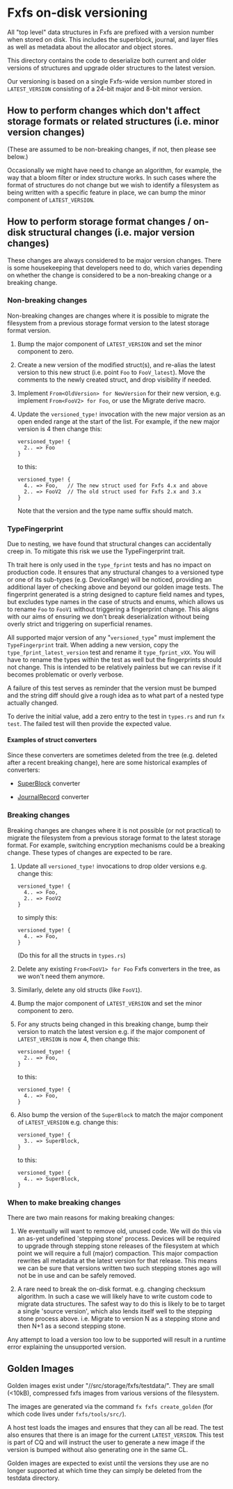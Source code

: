 # Fxfs on-disk versioning

All "top level" data structures in Fxfs are prefixed with a version number when
stored on disk. This includes the superblock, journal, and layer files as well
as metadata about the allocator and object stores.

This directory contains the code to deserialize both current and older versions of
structures and upgrade older structures to the latest version.

Our versioning is based on a single Fxfs-wide version number stored in
`LATEST_VERSION` consisting of a 24-bit major and 8-bit minor version.

## How to perform changes which don't affect storage formats or related structures (i.e. minor version changes)

(These are assumed to be non-breaking changes, if not, then please see below.)

Occasionally we might have need to change an algorithm, for example, the way
that a bloom filter or index structure works. In such cases where the format of
structures do not change but we wish to identify a filesystem as being written
with a specific feature in place, we can bump the minor component of
`LATEST_VERSION`.

## How to perform storage format changes / on-disk structural changes (i.e. major version changes)

These changes are always considered to be major version changes. There is some
housekeeping that developers need to do, which varies depending on whether the
change is considered to be a non-breaking change or a breaking change.

### Non-breaking changes

Non-breaking changes are changes where it is possible to migrate the filesystem
from a previous storage format version to the latest storage format version.

1. Bump the major component of `LATEST_VERSION` and set the minor component to zero.
2. Create a new version of the modified struct(s), and re-alias the latest version to this
   new struct (i.e. point `Foo` to `FooV_latest`).  Move the comments to the newly created
   struct, and drop visibility if needed.
3. Implement `From<OldVersion> for NewVersion` for their new version, e.g.
   implement `From<FooV2> for Foo`, or use the Migrate derive macro.
4. Update the `versioned_type!` invocation with the new major version as an open ended range
   at the start of the list. For example, if the new major version is 4 then change this:

   ```
   versioned_type! {
     2.. => Foo
   }
   ```

   to this:

   ```
   versioned_type! {
     4.. => Foo,   // The new struct used for Fxfs 4.x and above
     2.. => FooV2  // The old struct used for Fxfs 2.x and 3.x
   }
   ```

   Note that the version and the type name suffix should match.

### TypeFingerprint

Due to nesting, we have found that structural changes can accidentally creep in.
To mitigate this risk we use the TypeFingerprint trait.

Th trait here is only used in the `type_fprint` tests and has no impact on
production code. It ensures that any structural changes to a versioned type or one
of its sub-types (e.g. DeviceRange) will be noticed, providing an additional layer
of checking above and beyond our golden image tests. The fingerprint generated
is a string designed to capture field names and types, but excludes type names
in the case of structs and enums, which allows us to rename `Foo` to `FooV1`
without triggering a fingerprint change. This aligns with our aims of ensuring
we don't break deserialization without being overly strict and triggering on
superficial renames.

All supported major version of any "`versioned_type`" must implement the
`TypeFingerprint` trait. When adding a new version, copy the
`type_fprint_latest_version` test and rename it `type_fprint_vXX`.
You will have to rename the types within the test as well but the fingerprints
should not change. This is intended to be relatively painless but we can revise
if it becomes problematic or overly verbose.

A failure of this test serves as reminder that the version must be bumped and
the string diff should give a rough idea as to what part of a nested type
actually changed.

To derive the initial value, add a zero entry to the test in `types.rs` and run
`fx test`. The failed test will then provide the expected value.

#### Examples of struct converters

Since these converters are sometimes deleted from the tree (e.g. deleted after a
recent breaking change), here are some historical examples of converters:

*  [SuperBlock](https://osscs.corp.google.com/fuchsia/fuchsia/+/a25f54b46ae210a7f78a2809ad744274ba89fd6e:src/storage/fxfs/src/object_store/journal/super_block.rs;dlc=6d3abc59e3a434d717bad94201eeb80dace7266e) converter

*  [JournalRecord](https://fuchsia-review.googlesource.com/c/fuchsia/+/667484/3/src/storage/fxfs/src/object_store/journal.rs#132) converter

### Breaking changes

Breaking changes are changes where it is not possible (or not practical) to migrate
the filesystem from a previous storage format to the latest storage format. For example,
switching encryption mechanisms could be a breaking change. These types of changes are
expected to be rare.

1. Update all `versioned_type!` invocations to drop older versions e.g. change this:

   ```
   versioned_type! {
     4.. => Foo,
     2.. => FooV2
   }
   ```

   to simply this:

   ```
   versioned_type! {
     4.. => Foo,
   }
   ```

   (Do this for all the structs in `types.rs`)
2. Delete any existing `From<FooV1> for Foo` Fxfs converters in the tree, as we
   won't need them anymore.
3. Similarly, delete any old structs (like `FooV1`).
4. Bump the major component of `LATEST_VERSION` and set the minor component to zero.
5. For any structs being changed in this breaking change, bump their version to
   match the latest version e.g. if the major component of `LATEST_VERSION` is now 4,
   then change this:

   ```
   versioned_type! {
     2.. => Foo,
   }
   ```

   to this:

   ```
   versioned_type! {
     4.. => Foo,
   }
   ```
5. Also bump the version of the `SuperBlock` to match the major component of
   `LATEST_VERSION` e.g. change this:

   ```
   versioned_type! {
     3.. => SuperBlock,
   }
   ```

   to this:

   ```
   versioned_type! {
     4.. => SuperBlock,
   }
   ```

### When to make breaking changes

There are two main reasons for making breaking changes:

1. We eventually will want to remove old, unused code. We will do this
   via an as-yet undefined 'stepping stone' process. Devices will be required to
   upgrade through stepping stone releases of the filesystem at which point we will
   require a full (major) compaction. This major compaction rewrites all metadata
   at the latest version for that release. This means we can be sure that versions
   written two such stepping stones ago will not be in use and can be safely removed.

2. A rare need to break the on-disk format. e.g. changing checksum algorithm.
   In such a case we will likely have to write custom code to migrate data
   structures. The safest way to do this is likely to be to target a single
   'source version', which also lends itself well to the stepping stone process
   above. i.e. Migrate to version N as a stepping stone and then N+1 as a second
   stepping stone.

Any attempt to load a version too low to be supported will result in a runtime error
explaining the unsupported version.

## Golden Images

Golden images exist under "//src/storage/fxfs/testdata/".
They are small (<10kB), compressed fxfs images from various versions of the filesystem.

The images are generated via the command `fx fxfs create_golden` (for which code
lives under `fxfs/tools/src/`).

A host test loads the images and ensures that they can all be read.
The test also ensures that there is an image for the current `LATEST_VERSION`.
This test is part of CQ and will instruct the user to generate a new image if
the version is bumped without also generating one in the same CL.

Golden images are expected to exist until the versions they use are no longer
supported at which time they can simply be deleted from the testdata directory.

